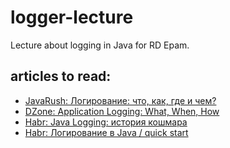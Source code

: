 # logger-lecture
Lecture about logging in Java for RD Epam.

## articles to read:
*   [JavaRush: Логирование: что, как, где и чем?](https://javarush.ru/groups/posts/2388-logirovanie-chto-kak-gde-i-chem)
*   [DZone: Application Logging: What, When, How](https://dzone.com/articles/application-logging-what-when)
*   [Habr: Java Logging: история кошмара](https://habr.com/ru/post/113145/)
*   [Habr: Логирование в Java / quick start](https://habr.com/ru/post/130195/)

